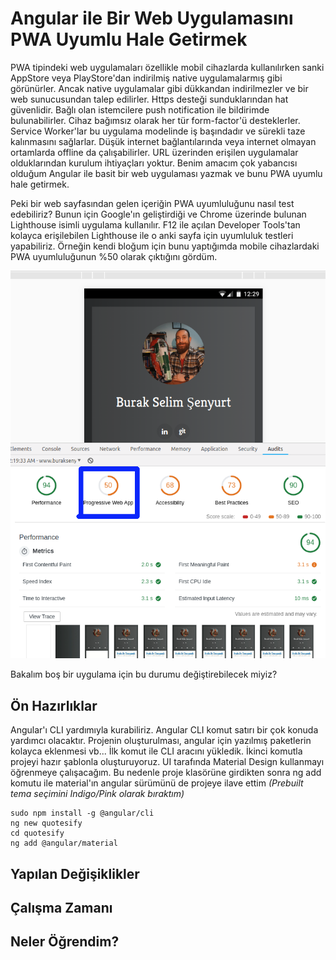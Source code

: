 # Angular ile Bir Web Uygulamasını PWA Uyumlu Hale Getirmek

PWA tipindeki web uygulamaları özellikle mobil cihazlarda kullanılırken sanki AppStore veya PlayStore'dan indirilmiş native uygulamalarmış gibi görünürler. Ancak native uygulamalar gibi dükkandan indirilmezler ve bir web sunucusundan talep edilirler. Https desteği sunduklarından hat güvenlidir. Bağlı olan istemcilere push notification ile bildirimde bulunabilirler. Cihaz bağımsız olarak her tür form-factor'ü desteklerler. Service Worker'lar bu uygulama modelinde iş başındadır ve sürekli taze kalınmasını sağlarlar. Düşük internet bağlantılarında veya internet olmayan ortamlarda offline da çalışabilirler. URL üzerinden erişilen uygulamalar olduklarından kurulum ihtiyaçları yoktur. Benim amacım çok yabancısı olduğum Angular ile basit bir web uygulaması yazmak ve bunu PWA uyumlu hale getirmek. 

Peki bir web sayfasından gelen içeriğin PWA uyumluluğunu nasıl test edebiliriz? Bunun için Google'ın geliştirdiği ve Chrome üzerinde bulunan Lighthouse isimli uygulama kullanılır. F12 ile açılan Developer Tools'tan kolayca erişilebilen Lighthouse ile o anki sayfa için uyumluluk testleri yapabiliriz. Örneğin kendi bloğum için bunu yaptığımda mobile cihazlardaki PWA uyumluluğunun %50 olarak çıktığını gördüm.

![assets/credit_1.png](assets/credit_1.png)

Bakalım boş bir uygulama için bu durumu değiştirebilecek miyiz?

## Ön Hazırlıklar

Angular'ı CLI yardımıyla kurabiliriz. Angular CLI komut satırı bir çok konuda yardımcı olacaktır. Projenin oluşturulması, angular için yazılmış paketlerin kolayca eklenmesi vb... İlk komut ile CLI aracını yükledik. İkinci komutla  projeyi hazır şablonla oluşturuyoruz. UI tarafında Material Design kullanmayı öğrenmeye çalışacağım. Bu nedenle proje klasörüne girdikten sonra ng add komutu ile material'ın angular sürümünü de projeye ilave ettim _(Prebuilt tema seçimini Indigo/Pink olarak bıraktım)_

```
sudo npm install -g @angular/cli
ng new quotesify
cd quotesify
ng add @angular/material
```

## Yapılan Değişiklikler



## Çalışma Zamanı

## Neler Öğrendim?